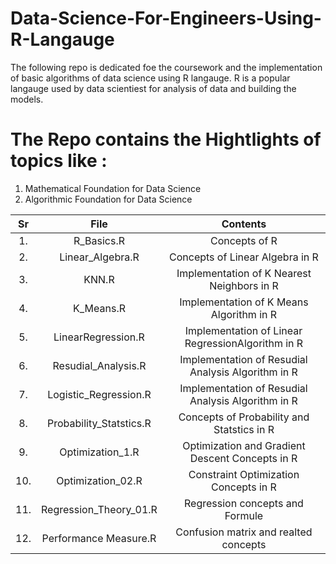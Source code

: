 # Data-Science-For-Engineers-Using-R-Langauge

The following repo is dedicated foe the coursework and the implementation of basic algorithms of data science using R langauge.
R is a popular langauge used by data scientiest for analysis of data and building the models.

# The Repo contains the Hightlights of topics like :
1. Mathematical Foundation for Data Science
2. Algorithmic Foundation for Data Science

| Sr | File |  Contents|
|:---:|:----:|:-----------:|
|1.| R_Basics.R |Concepts of R|
|2.| Linear_Algebra.R |Concepts of Linear Algebra in  R|
|3.| KNN.R |Implementation of K Nearest Neighbors in R|
|4.| K_Means.R |Implementation of K Means Algorithm in R|
|5.| LinearRegression.R |Implementation of Linear RegressionAlgorithm in R|
|6.| Resudial_Analysis.R |Implementation of Resudial Analysis Algorithm in R|
|7.| Logistic_Regression.R |Implementation of Resudial Analysis Algorithm in R|
|8.| Probability_Statstics.R |Concepts of Probability and Statstics in R|
|9.| Optimization_1.R |Optimization and Gradient Descent Concepts in R|
|10.|Optimization_02.R |Constraint Optimization Concepts in R|
|11.| Regression_Theory_01.R |Regression concepts and Formule|
|12.| Performance Measure.R |Confusion matrix and realted concepts|
